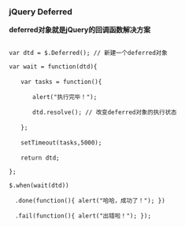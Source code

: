 ### jQuery Deferred

**deferred对象就是jQuery的回调函数解决方案**

```

var dtd = $.Deferred(); // 新建一个deferred对象

var wait = function(dtd){

　　var tasks = function(){

　　　　alert("执行完毕！");

　　　　dtd.resolve(); // 改变deferred对象的执行状态

　　};

　　setTimeout(tasks,5000);

　　return dtd;

};

$.when(wait(dtd))

　.done(function(){ alert("哈哈，成功了！"); })

　.fail(function(){ alert("出错啦！"); });
```

